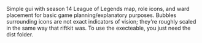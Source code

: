 Simple gui with season 14 League of Legends map, role icons, and ward placement for basic game planning/explanatory purposes. Bubbles surrounding icons are not exact indicators of vision; they're roughly scaled in the same way that riftkit was. To use the execteable, you just need the dist folder.
